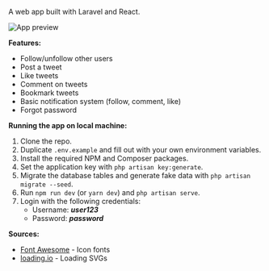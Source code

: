 A web app built with Laravel and React.

![App preview](https://res.cloudinary.com/dt9ntq5vr/image/upload/v1613908407/social/preview_desktop_ium45h.png)

**Features:**
- Follow/unfollow other users
- Post a tweet
- Like tweets
- Comment on tweets
- Bookmark tweets
- Basic notification system (follow, comment, like)
- Forgot password

**Running the app on local machine:**
1. Clone the repo.
2. Duplicate `.env.example` and fill out with your own environment variables.
3. Install the required NPM and Composer packages.
4. Set the application key with `php artisan key:generate`.
5. Migrate the database tables and generate fake data with `php artisan migrate --seed`.
6. Run `npm run dev` (or `yarn dev`) and `php artisan serve`.
7. Login with the following credentials:
    - Username: ***user123***
    - Password: ***password***

**Sources:**
- [Font Awesome](https://fontawesome.com) - Icon fonts
- [loading.io](https://loading.io) - Loading SVGs
